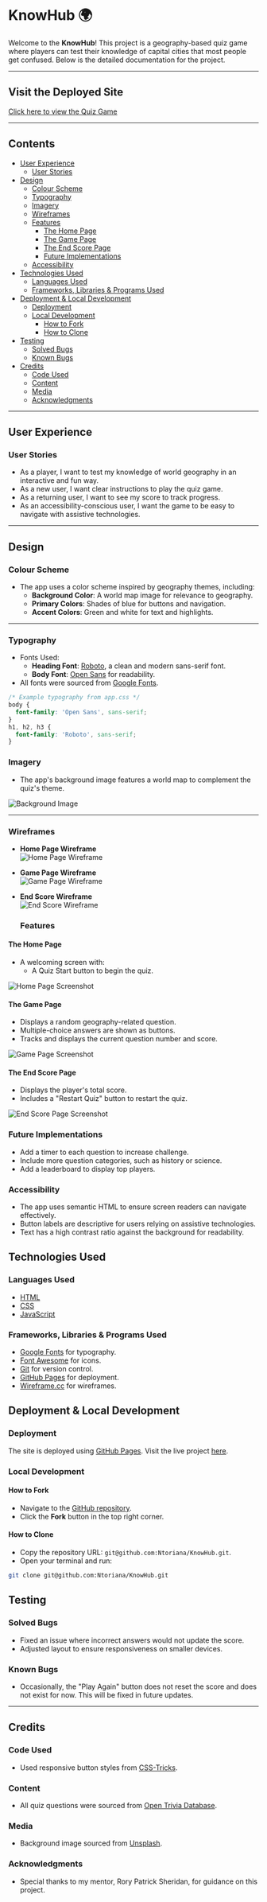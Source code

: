 # KnowHub 🌍

Welcome to the **KnowHub**! This project is a geography-based quiz game where players can test their knowledge of capital cities that most people get confused. Below is the detailed documentation for the project.

---

## Visit the Deployed Site

[Click here to view the Quiz Game](https://github.com/Ntoriana/KnowHub.git)

---

## Contents

- [User Experience](#user-experience)
  - [User Stories](#user-stories)
- [Design](#design)
  - [Colour Scheme](#colour-scheme)
  - [Typography](#typography)
  - [Imagery](#imagery)
  - [Wireframes](#wireframes)
  - [Features](#features)
    - [The Home Page](#the-home-page)
    - [The Game Page](#the-game-page)
    - [The End Score Page](#the-end-score-page)
    - [Future Implementations](#future-implementations)
  - [Accessibility](#accessibility)
- [Technologies Used](#technologies-used)
  - [Languages Used](#languages-used)
  - [Frameworks, Libraries & Programs Used](#frameworks-libraries--programs-used)
- [Deployment & Local Development](#deployment--local-development)
  - [Deployment](#deployment)
  - [Local Development](#local-development)
    - [How to Fork](#how-to-fork)
    - [How to Clone](#how-to-clone)
- [Testing](#testing)
  - [Solved Bugs](#solved-bugs)
  - [Known Bugs](#known-bugs)
- [Credits](#credits)
  - [Code Used](#code-used)
  - [Content](#content)
  - [Media](#media)
  - [Acknowledgments](#acknowledgments)

---

## User Experience

### User Stories

- As a player, I want to test my knowledge of world geography in an interactive and fun way.
- As a new user, I want clear instructions to play the quiz game.
- As a returning user, I want to see my score to track progress.
- As an accessibility-conscious user, I want the game to be easy to navigate with assistive technologies.

---

## Design

### Colour Scheme

- The app uses a color scheme inspired by geography themes, including:
  - **Background Color**: A world map image for relevance to geography.
  - **Primary Colors**: Shades of blue for buttons and navigation.
  - **Accent Colors**: Green and white for text and highlights.

---

### Typography

- Fonts Used:
  - **Heading Font**: [Roboto](https://fonts.google.com/specimen/Roboto), a clean and modern sans-serif font.
  - **Body Font**: [Open Sans](https://fonts.google.com/specimen/Open+Sans) for readability.
- All fonts were sourced from [Google Fonts](https://fonts.google.com/).

```css
/* Example typography from app.css */
body {
  font-family: 'Open Sans', sans-serif;
}
h1, h2, h3 {
  font-family: 'Roboto', sans-serif;
}

```
### Imagery

- The app's background image features a world map to complement the quiz's theme.

![Background Image](./bg1.avif)

---

### Wireframes

- **Home Page Wireframe**  
  ![Home Page Wireframe](./images/1-Homepage.png)

- **Game Page Wireframe**  
  ![Game Page Wireframe](./images/2-QuizPage.png)

- **End Score Wireframe**  
  ![End Score Wireframe](./images/3-Endpage.png)


  ### Features

#### The Home Page

- A welcoming screen with:
  - A Quiz Start button to begin the quiz.


![Home Page Screenshot](./images/Home.png)

#### The Game Page

- Displays a random geography-related question.
- Multiple-choice answers are shown as buttons.
- Tracks and displays the current question number and score.

![Game Page Screenshot](./images/Quiz.png)

#### The End Score Page

- Displays the player's total score.
- Includes a "Restart Quiz" button to restart the quiz.

![End Score Page Screenshot](./images/Score.png)


### Future Implementations

- Add a timer to each question to increase challenge.
- Include more question categories, such as history or science.
- Add a leaderboard to display top players.

### Accessibility

- The app uses semantic HTML to ensure screen readers can navigate effectively.
- Button labels are descriptive for users relying on assistive technologies.
- Text has a high contrast ratio against the background for readability.

## Technologies Used

### Languages Used

- [HTML](https://developer.mozilla.org/en-US/docs/Web/HTML)
- [CSS](https://developer.mozilla.org/en-US/docs/Web/CSS)
- [JavaScript](https://developer.mozilla.org/en-US/docs/Web/JavaScript)

### Frameworks, Libraries & Programs Used

- [Google Fonts](https://fonts.google.com/) for typography.
- [Font Awesome](https://fontawesome.com/) for icons.
- [Git](https://git-scm.com/) for version control.
- [GitHub Pages](https://pages.github.com/) for deployment.
- [Wireframe.cc](https://wireframe.cc/) for wireframes.


## Deployment & Local Development

### Deployment

The site is deployed using [GitHub Pages](https://pages.github.com/). Visit the live project [here](https://github.com/Ntoriana/KnowHub.git).

### Local Development

#### How to Fork

- Navigate to the [GitHub repository](https://github.com/Ntoriana/KnowHub.git).
- Click the **Fork** button in the top right corner.

#### How to Clone

- Copy the repository URL: `git@github.com:Ntoriana/KnowHub.git`.
- Open your terminal and run:

```bash
git clone git@github.com:Ntoriana/KnowHub.git

```

## Testing

### Solved Bugs

- Fixed an issue where incorrect answers would not update the score.
- Adjusted layout to ensure responsiveness on smaller devices.

### Known Bugs

- Occasionally, the "Play Again" button does not reset the score and does not exist for now. This will be fixed in future updates.

---

## Credits

### Code Used

- Used responsive button styles from [CSS-Tricks](https://css-tricks.com/).

### Content

- All quiz questions were sourced from [Open Trivia Database](https://opentdb.com/).

### Media

- Background image sourced from [Unsplash](https://unsplash.com/).

### Acknowledgments

- Special thanks to my mentor, Rory Patrick Sheridan, for guidance on this project.



